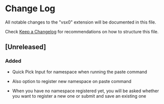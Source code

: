 # Change Log

All notable changes to the "vsx0" extension will be documented in this file.

Check [Keep a Changelog](http://keepachangelog.com/) for recommendations on how to structure this file.

## [Unreleased]

### Added

- Quick Pick Input for namespace when running the paste command
- Also option to register new namespace on paste command

- When you have no namespace registered yet, you will be asked whether you want to register a new one or submit and save an existing one